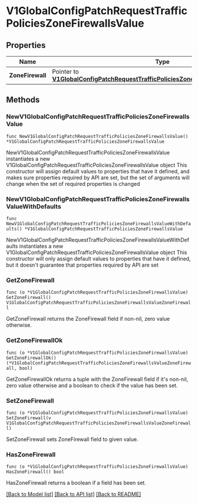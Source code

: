 # V1GlobalConfigPatchRequestTrafficPoliciesZoneFirewallsValue

## Properties

Name | Type | Description | Notes
------------ | ------------- | ------------- | -------------
**ZoneFirewall** | Pointer to [**V1GlobalConfigPatchRequestTrafficPoliciesZoneFirewallsValueZoneFirewall**](V1GlobalConfigPatchRequestTrafficPoliciesZoneFirewallsValueZoneFirewall.md) |  | [optional] 

## Methods

### NewV1GlobalConfigPatchRequestTrafficPoliciesZoneFirewallsValue

`func NewV1GlobalConfigPatchRequestTrafficPoliciesZoneFirewallsValue() *V1GlobalConfigPatchRequestTrafficPoliciesZoneFirewallsValue`

NewV1GlobalConfigPatchRequestTrafficPoliciesZoneFirewallsValue instantiates a new V1GlobalConfigPatchRequestTrafficPoliciesZoneFirewallsValue object
This constructor will assign default values to properties that have it defined,
and makes sure properties required by API are set, but the set of arguments
will change when the set of required properties is changed

### NewV1GlobalConfigPatchRequestTrafficPoliciesZoneFirewallsValueWithDefaults

`func NewV1GlobalConfigPatchRequestTrafficPoliciesZoneFirewallsValueWithDefaults() *V1GlobalConfigPatchRequestTrafficPoliciesZoneFirewallsValue`

NewV1GlobalConfigPatchRequestTrafficPoliciesZoneFirewallsValueWithDefaults instantiates a new V1GlobalConfigPatchRequestTrafficPoliciesZoneFirewallsValue object
This constructor will only assign default values to properties that have it defined,
but it doesn't guarantee that properties required by API are set

### GetZoneFirewall

`func (o *V1GlobalConfigPatchRequestTrafficPoliciesZoneFirewallsValue) GetZoneFirewall() V1GlobalConfigPatchRequestTrafficPoliciesZoneFirewallsValueZoneFirewall`

GetZoneFirewall returns the ZoneFirewall field if non-nil, zero value otherwise.

### GetZoneFirewallOk

`func (o *V1GlobalConfigPatchRequestTrafficPoliciesZoneFirewallsValue) GetZoneFirewallOk() (*V1GlobalConfigPatchRequestTrafficPoliciesZoneFirewallsValueZoneFirewall, bool)`

GetZoneFirewallOk returns a tuple with the ZoneFirewall field if it's non-nil, zero value otherwise
and a boolean to check if the value has been set.

### SetZoneFirewall

`func (o *V1GlobalConfigPatchRequestTrafficPoliciesZoneFirewallsValue) SetZoneFirewall(v V1GlobalConfigPatchRequestTrafficPoliciesZoneFirewallsValueZoneFirewall)`

SetZoneFirewall sets ZoneFirewall field to given value.

### HasZoneFirewall

`func (o *V1GlobalConfigPatchRequestTrafficPoliciesZoneFirewallsValue) HasZoneFirewall() bool`

HasZoneFirewall returns a boolean if a field has been set.


[[Back to Model list]](../README.md#documentation-for-models) [[Back to API list]](../README.md#documentation-for-api-endpoints) [[Back to README]](../README.md)


